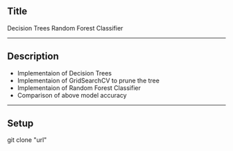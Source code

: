 ## Title
Decision Trees
Random Forest Classifier




***
## Description
- Implementaion of Decision Trees
- Implementaion of GridSearchCV to prune the tree
- Implementaion of Random Forest Classifier
- Comparison of above model accuracy


***

## Setup

git clone "url"